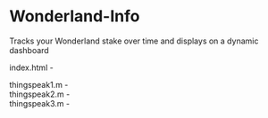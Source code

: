 # Wonderland-Info

Tracks your Wonderland stake over time and displays on a dynamic dashboard

index.html  -  

thingspeak1.m  -  
thingspeak2.m  -  
thingspeak3.m  -  
